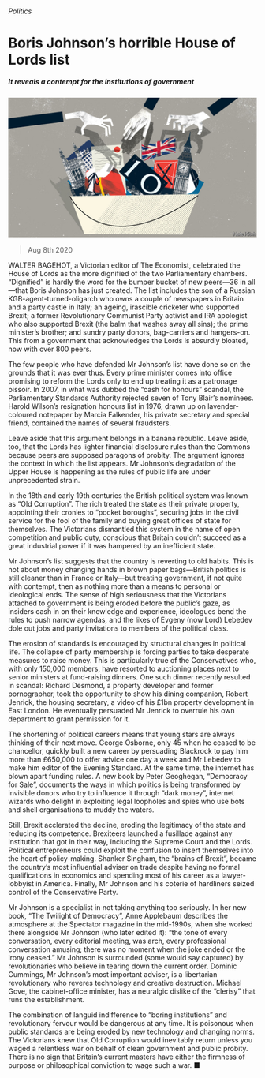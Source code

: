 ###### Politics

# Boris Johnson’s horrible House of Lords list 

##### It reveals a contempt for the institutions of government 

![image](images/20200808_BRD000.jpg) 

> Aug 8th 2020 

WALTER BAGEHOT, a Victorian editor of The Economist, celebrated the House of Lords as the more dignified of the two Parliamentary chambers. “Dignified” is hardly the word for the bumper bucket of new peers—36 in all—that Boris Johnson has just created. The list includes the son of a Russian KGB-agent-turned-oligarch who owns a couple of newspapers in Britain and a party castle in Italy; an ageing, irascible cricketer who supported Brexit; a former Revolutionary Communist Party activist and IRA apologist who also supported Brexit (the balm that washes away all sins); the prime minister’s brother; and sundry party donors, bag-carriers and hangers-on. This from a government that acknowledges the Lords is absurdly bloated, now with over 800 peers.

The few people who have defended Mr Johnson’s list have done so on the grounds that it was ever thus. Every prime minister comes into office promising to reform the Lords only to end up treating it as a patronage pissoir. In 2007, in what was dubbed the “cash for honours” scandal, the Parliamentary Standards Authority rejected seven of Tony Blair’s nominees. Harold Wilson’s resignation honours list in 1976, drawn up on lavender-coloured notepaper by Marcia Falkender, his private secretary and special friend, contained the names of several fraudsters.


Leave aside that this argument belongs in a banana republic. Leave aside, too, that the Lords has lighter financial disclosure rules than the Commons because peers are supposed paragons of probity. The argument ignores the context in which the list appears. Mr Johnson’s degradation of the Upper House is happening as the rules of public life are under unprecedented strain.

In the 18th and early 19th centuries the British political system was known as “Old Corruption”. The rich treated the state as their private property, appointing their cronies to “pocket boroughs”, securing jobs in the civil service for the fool of the family and buying great offices of state for themselves. The Victorians dismantled this system in the name of open competition and public duty, conscious that Britain couldn’t succeed as a great industrial power if it was hampered by an inefficient state.

Mr Johnson’s list suggests that the country is reverting to old habits. This is not about money changing hands in brown paper bags—British politics is still cleaner than in France or Italy—but treating government, if not quite with contempt, then as nothing more than a means to personal or ideological ends. The sense of high seriousness that the Victorians attached to government is being eroded before the public’s gaze, as insiders cash in on their knowledge and experience, ideologues bend the rules to push narrow agendas, and the likes of Evgeny (now Lord) Lebedev dole out jobs and party invitations to members of the political class.

The erosion of standards is encouraged by structural changes in political life. The collapse of party membership is forcing parties to take desperate measures to raise money. This is particularly true of the Conservatives who, with only 150,000 members, have resorted to auctioning places next to senior ministers at fund-raising dinners. One such dinner recently resulted in scandal: Richard Desmond, a property developer and former pornographer, took the opportunity to show his dining companion, Robert Jenrick, the housing secretary, a video of his £1bn property development in East London. He eventually persuaded Mr Jenrick to overrule his own department to grant permission for it.

The shortening of political careers means that young stars are always thinking of their next move. George Osborne, only 45 when he ceased to be chancellor, quickly built a new career by persuading Blackrock to pay him more than £650,000 to offer advice one day a week and Mr Lebedev to make him editor of the Evening Standard. At the same time, the internet has blown apart funding rules. A new book by Peter Geoghegan, “Democracy for Sale”, documents the ways in which politics is being transformed by invisible donors who try to influence it through “dark money”, internet wizards who delight in exploiting legal loopholes and spies who use bots and shell organisations to muddy the waters.

Still, Brexit acclerated the decline, eroding the legitimacy of the state and reducing its competence. Brexiteers launched a fusillade against any institution that got in their way, including the Supreme Court and the Lords. Political entrepreneurs could exploit the confusion to insert themselves into the heart of policy-making. Shanker Singham, the “brains of Brexit”, became the country’s most influential adviser on trade despite having no formal qualifications in economics and spending most of his career as a lawyer-lobbyist in America. Finally, Mr Johnson and his coterie of hardliners seized control of the Conservative Party.

Mr Johnson is a specialist in not taking anything too seriously. In her new book, “The Twilight of Democracy”, Anne Applebaum describes the atmosphere at the Spectator magazine in the mid-1990s, when she worked there alongside Mr Johnson (who later edited it): “the tone of every conversation, every editorial meeting, was arch, every professional conversation amusing; there was no moment when the joke ended or the irony ceased.” Mr Johnson is surrounded (some would say captured) by revolutionaries who believe in tearing down the current order. Dominic Cummings, Mr Johnson’s most important adviser, is a libertarian revolutionary who reveres technology and creative destruction. Michael Gove, the cabinet-office minister, has a neuralgic dislike of the “clerisy” that runs the establishment.

The combination of languid indifference to “boring institutions” and revolutionary fervour would be dangerous at any time. It is poisonous when public standards are being eroded by new technology and changing norms. The Victorians knew that Old Corruption would inevitably return unless you waged a relentless war on behalf of clean government and public probity. There is no sign that Britain’s current masters have either the firmness of purpose or philosophical conviction to wage such a war. ■

